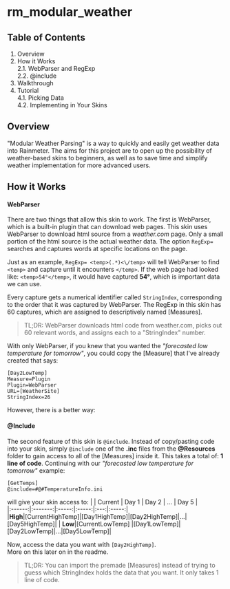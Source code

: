 rm_modular_weather
==================

Table of Contents
-----------------  
1.   Overview  
2.  How it Works  
  2.1. WebParser and RegExp  
  2.2. @include
3. Walkthrough  
4.  Tutorial  
  4.1. Picking Data  
  4.2. Implementing in Your Skins


Overview
--------
  "Modular Weather Parsing" is a way to quickly and easily get weather data into Rainmeter. The aims for this project are to open up the possibility of weather-based skins to beginners, as well as to save time and simplify weather implementation for more advanced users.  

How it Works  
------------  

#### WebParser
There are two things that allow this skin to work. The first is WebParser, which is a built-in plugin that can download web pages. This skin uses WebParser to download html source from a _weather.com_ page. Only a small portion of the html source is the actual weather data. The option `RegExp=` searches and captures words at specific locations on the page.  

 Just as an example, `RegExp= <temp>(.*)<\/temp>` will tell WebParser to find `<temp>` and capture until it encounters `</temp>`. If the web page had looked like: `<temp>54°</temp>`, it would have captured __54°__, which is important data we can use.  

 Every capture gets a numerical identifier called `StringIndex`, corresponding to the order that it was captured by WebParser. The RegExp in this skin has 60 captures, which are assigned to descriptively named [Measures].  

 > TL;DR: WebParser downloads html code from weather.com, picks out 60 relevant words, and assigns each to a "StringIndex" number.  

 With only WebParser, if you knew that you wanted the _"forecasted low temperature for tomorrow"_, you could copy the [Measure] that I've already created that says:  

 ```
 [Day2LowTemp]  
 Measure=Plugin  
 Plugin=WebParser  
 URL=[WeatherSite]  
 StringIndex=26  
 ```  
However, there is a better way:  

#### @Include  
The second feature of this skin is `@include`. Instead of copy/pasting code into your skin, simply `@include` one of the __.inc__ files from the __@Resources__ folder to gain access to all of the [Measures] inside it. This takes a total of: __1 line of code__. Continuing with our _"forecasted low temperature for tomorrow"_ example:  

```  
[GetTemps]  
@include=#@#TemperatureInfo.ini  
```  
will give your skin access to:
|        | Current | Day 1 | Day 2 | ... | Day 5 |  
|:------:|:-------:|:-----:|:-----:|:---:|:-----:|    
|__High__|[CurrentHighTemp]|[Day1HighTemp]|[Day2HighTemp]|...|[Day5HighTemp]|
| __Low__|[CurrentLowTemp] |[Day1LowTemp]|[Day2LowTemp]|...|[Day5LowTemp]|

Now, access the data you want with `[Day2HighTemp]`.  
More on this later on in the readme.  


> TL;DR: You can import the premade [Measures] instead of trying to guess which StringIndex holds the data that you want. It only takes 1 line of code.

